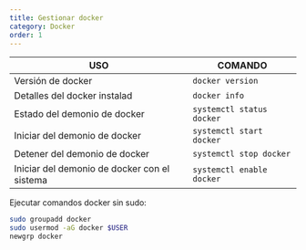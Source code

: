 ```yaml
---
title: Gestionar docker
category: Docker
order: 1
---
```


| USO | COMANDO |
|---|---|
| Versión de docker | `docker version` |
| Detalles del docker instalad | `docker info` |
| Estado del demonio de docker | `systemctl status docker` |
| Iniciar del demonio de docker | `systemctl start docker` |
| Detener del demonio de docker | `systemctl stop docker` |
| Iniciar del demonio de docker con el sistema | `systemctl enable docker` |


Ejecutar comandos docker sin sudo:
```bash
sudo groupadd docker
sudo usermod -aG docker $USER
newgrp docker
```
